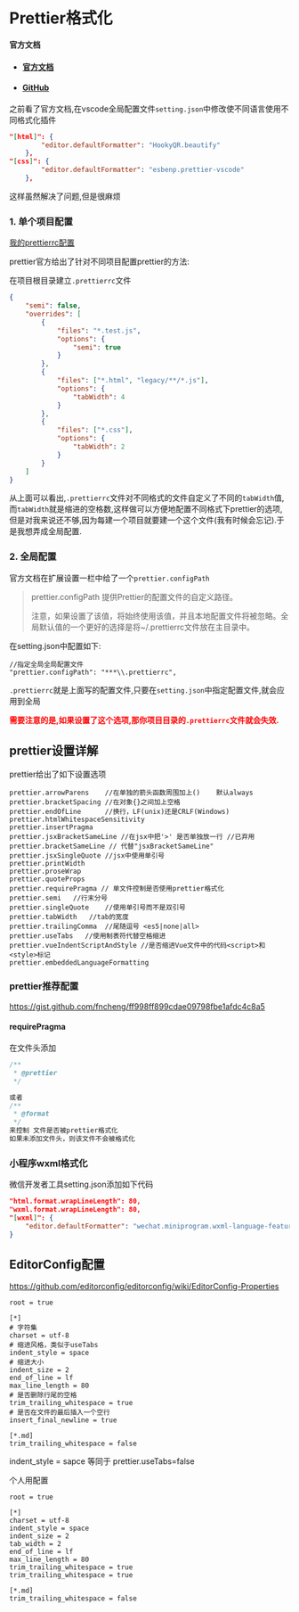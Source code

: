 # Prettier格式化

**官方文档**

- #### [官方文档](https://prettier.io/docs/en/options.html)

- #### [GitHub](https://github.com/prettier/prettier-vscode)

之前看了官方文档,在vscode全局配置文件`setting.json`中修改使不同语言使用不同格式化插件

```json
"[html]": {
        "editor.defaultFormatter": "HookyQR.beautify"
    },
"[css]": {
        "editor.defaultFormatter": "esbenp.prettier-vscode"
    },
```

这样虽然解决了问题,但是很麻烦

### 1. 单个项目配置

[我的prettierrc配置](https://github.com/fncheng/CodeConfig/blob/master/.prettierrc)

prettier官方给出了针对不同项目配置prettier的方法:

在项目根目录建立`.prettierrc`文件

```json
{
    "semi": false,
    "overrides": [
        {
            "files": "*.test.js",
            "options": {
                "semi": true
            }
        },
        {
            "files": ["*.html", "legacy/**/*.js"],
            "options": {
                "tabWidth": 4
            }
        },
        {
            "files": ["*.css"],
            "options": {
                "tabWidth": 2
            }
        }
    ]
}
```

从上面可以看出,`.prettierrc`文件对不同格式的文件自定义了不同的`tabWidth`值,而`tabWidth`就是缩进的空格数,这样做可以方便地配置不同格式下prettier的选项,但是对我来说还不够,因为每建一个项目就要建一个这个文件(我有时候会忘记).于是我想弄成全局配置.

### 2. 全局配置

官方文档在扩展设置一栏中给了一个`prettier.configPath`

> prettier.configPath
> 提供Prettier的配置文件的自定义路径。
>
> 注意，如果设置了该值，将始终使用该值，并且本地配置文件将被忽略。全局默认值的一个更好的选择是将~/.prettierrc文件放在主目录中。

在setting.json中配置如下:

```json5
//指定全局全局配置文件
"prettier.configPath": "***\\.prettierrc",
```

`.prettierrc`就是上面写的配置文件,只要在`setting.json`中指定配置文件,就会应用到全局

<strong style="color:red">需要注意的是,如果设置了这个选项,那你项目目录的`.prettierrc`文件就会失效.</strong>

## prettier设置详解

prettier给出了如下设置选项

```json5
prettier.arrowParens	//在单独的箭头函数周围加上()	默认always
prettier.bracketSpacing	//在对象{}之间加上空格
prettier.endOfLine		//换行，LF(unix)还是CRLF(Windows)
prettier.htmlWhitespaceSensitivity
prettier.insertPragma
prettier.jsxBracketSameLine	//在jsx中把'>' 是否单独放一行 //已弃用
prettier.bracketSameLine // 代替"jsxBracketSameLine"
prettier.jsxSingleQuote	//jsx中使用单引号
prettier.printWidth
prettier.proseWrap
prettier.quoteProps
prettier.requirePragma // 单文件控制是否使用prettier格式化
prettier.semi	//行末分号
prettier.singleQuote	//使用单引号而不是双引号
prettier.tabWidth	//tab的宽度
prettier.trailingComma	//尾随逗号 <es5|none|all>
prettier.useTabs   //使用制表符代替空格缩进
prettier.vueIndentScriptAndStyle //是否缩进Vue文件中的代码<script>和<style>标记
prettier.embeddedLanguageFormatting
```

### prettier推荐配置

https://gist.github.com/fncheng/ff998ff899cdae09798fbe1afdc4c8a5

#### requirePragma

在文件头添加

```js
/**
 * @prettier
 */

或者
/**
 * @format
 */
来控制 文件是否被prettier格式化
如果未添加文件头，则该文件不会被格式化
```



### 小程序wxml格式化

微信开发者工具setting.json添加如下代码

```json
"html.format.wrapLineLength": 80,
"wxml.format.wrapLineLength": 80,
"[wxml]": {
    "editor.defaultFormatter": "wechat.miniprogram.wxml-language-features"
}
```





## EditorConfig配置

https://github.com/editorconfig/editorconfig/wiki/EditorConfig-Properties

```properties
root = true

[*]
# 字符集
charset = utf-8
# 缩进风格，类似于useTabs
indent_style = space
# 缩进大小
indent_size = 2
end_of_line = lf
max_line_length = 80
# 是否删除行尾的空格
trim_trailing_whitespace = true
# 是否在文件的最后插入一个空行
insert_final_newline = true

[*.md]
trim_trailing_whitespace = false
```

indent_style = sapce 等同于 prettier.useTabs=false



个人用配置

```properties
root = true

[*]
charset = utf-8
indent_style = space
indent_size = 2
tab_width = 2
end_of_line = lf
max_line_length = 80
trim_trailing_whitespace = true
trim_trailing_whitespace = true

[*.md]
trim_trailing_whitespace = false
```

